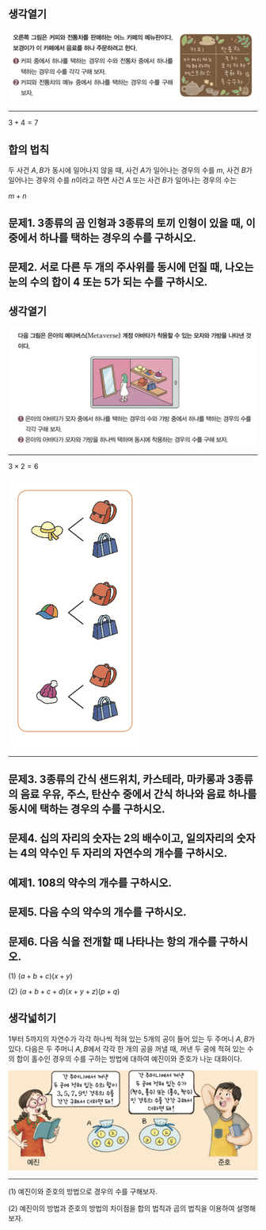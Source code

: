 
## 생각열기

![](Pasted%20image%2020250510213610.png)

---

$3+4=7$

## 합의 법칙

두 사건 $A, B$가 동시에 일어나지 않을 때, 사건 $A$가 일어나는 경우의 수를 $m$, 사건 $B$가 일어나는 경우의 수를 $n$이라고 하면 사건 $A$ 또는 사건 $B$가 일어나는 경우의 수는

$m+n$

## 문제1. 3종류의 곰 인형과 3종류의 토끼 인형이 있을 때, 이 중에서 하나를 택하는 경우의 수를 구하시오. 



## 문제2. 서로 다른 두 개의 주사위를 동시에 던질 때, 나오는 눈의 수의 합이 4 또는 5가 되는 수를 구하시오. 



## 생각열기

![](Pasted%20image%2020250510214445.png)

---

$3\times 2=6$

![20%](Pasted%20image%2020250510215404.png)

---

## 문제3. 3종류의 간식 샌드위치, 카스테라, 마카롱과 3종류의 음료 우유, 주스, 탄산수 중에서 간식 하나와 음료 하나를 동시에 택하는 경우의 수를 구하시오. 



## 문제4. 십의 자리의 숫자는 2의 배수이고, 일의자리의 숫자는 4의 약수인 두 자리의 자연수의 개수를 구하시오. 



## 예제1. 108의 약수의 개수를 구하시오. 



## 문제5. 다음 수의 약수의 개수를 구하시오. 



## 문제6. 다음 식을 전개할 때 나타나는 항의 개수를 구하시오. 

(1) $(a+b+c)(x+y)$

(2) $(a+b+c+d)(x+y+z)(p+q)$



## 생각넓히기

1부터 5까지의 자연수가 각각 하나씩 적혀 있는 5개의 공이 들어 있는 두 주머니 $A, B$가 있다. 다음은 두 주머니 $A, B$에서 각각 한 개의 공을 꺼낼 때, 꺼낸 두 공에 적혀 있는 수의 합이 홀수인 경우의 수를 구하는 방법에 대하여 예진이와 준호가 나눈 대화이다. 

![](Pasted%20image%2020250510221922.png)

---

(1) 예진이와 준호의 방법으로 경우의 수를 구해보자.

(2) 예진이의 방법과 준호의 방법의 차이점을 합의 법칙과 곱의 법칙을 이용하여 설명해 보자. 

